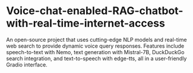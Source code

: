 # Voice-chat-enabled-RAG-chatbot-with-real-time-internet-access
An open-source project that uses cutting-edge NLP models and real-time web search to provide dynamic voice query responses. Features include speech-to-text with Nemo, text generation with Mistral-7B, DuckDuckGo search integration, and text-to-speech with edge-tts, all in a user-friendly Gradio interface.
